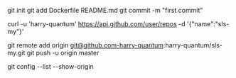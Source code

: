 git init
git add Dockerfile README.md
git commit -m "first commit"

curl -u 'harry-quantum' https://api.github.com/user/repos -d '{"name":"sls-my"}'

git remote add origin git@github.com-harry-quantum:harry-quantum/sls-my.git
git push -u origin master

git config --list --show-origin


